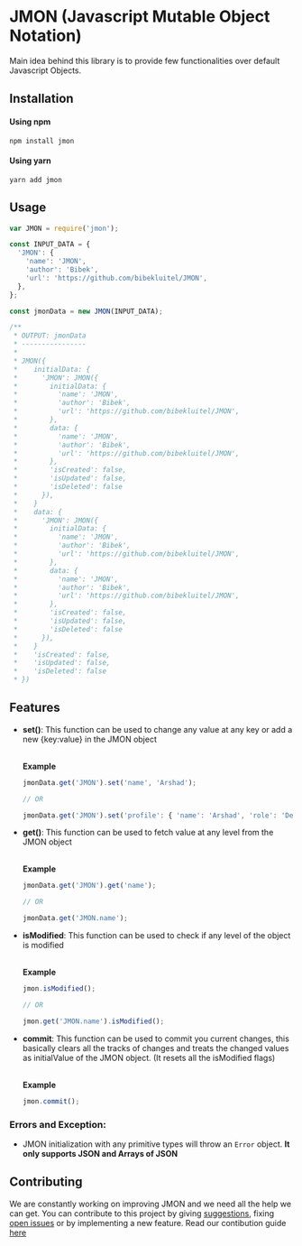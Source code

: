 # JMON (Javascript Mutable Object Notation)

Main idea behind this library is to provide few functionalities over default Javascript Objects.

## Installation

#### Using npm
```
npm install jmon
```

#### Using yarn
```
yarn add jmon
```

## Usage

```javascript
var JMON = require('jmon');

const INPUT_DATA = {
  'JMON': {
    'name': 'JMON',
    'author': 'Bibek',
    'url': 'https://github.com/bibekluitel/JMON',
  },
};

const jmonData = new JMON(INPUT_DATA);

/**
 * OUTPUT: jmonData
 * ----------------
 * 
 * JMON({
 *    initialData: {
 *      'JMON': JMON({
 *        initialData: {
 *          'name': 'JMON',
 *          'author': 'Bibek',
 *          'url': 'https://github.com/bibekluitel/JMON',
 *        },
 *        data: {
 *          'name': 'JMON',
 *          'author': 'Bibek',
 *          'url': 'https://github.com/bibekluitel/JMON',
 *        },
 *        'isCreated': false,
 *        'isUpdated': false,
 *        'isDeleted': false
 *      }),
 *    }
 *    data: {
 *      'JMON': JMON({
 *        initialData: {
 *          'name': 'JMON',
 *          'author': 'Bibek',
 *          'url': 'https://github.com/bibekluitel/JMON',
 *        },
 *        data: {
 *          'name': 'JMON',
 *          'author': 'Bibek',
 *          'url': 'https://github.com/bibekluitel/JMON',
 *        },
 *        'isCreated': false,
 *        'isUpdated': false,
 *        'isDeleted': false
 *      }),
 *    }
 *    'isCreated': false,
 *    'isUpdated': false,
 *    'isDeleted': false
 * })
```
## Features

- **set()**: This function can be used to change any value at any key or add a new {key:value} in the JMON object

  <br/><b>Example</b><br/>

  ```javascript
  jmonData.get('JMON').set('name', 'Arshad');

  // OR

  jmonData.get('JMON').set('profile': { 'name': 'Arshad', 'role': 'Developer' });
  ```

- **get()**: This function can be used to fetch value at any level from the JMON object

  <br/><b>Example</b><br/>

  ```javascript
  jmonData.get('JMON').get('name');

  // OR 

  jmonData.get('JMON.name');
  ```

- **isModified**: This function can be used to check if any level of the object is modified

  <br/><b>Example</b><br/>

  ```javascript
  jmon.isModified();

  // OR

  jmon.get('JMON.name').isModified();
  ```

- **commit**: This function can be used to commit you current changes, this basically clears all the tracks of changes and treats the changed values as initialValue of the JMON object. (It resets all the isModified flags)

  <br/><b>Example</b>
  
  ```javascript
  jmon.commit();
  ```
### Errors and Exception:
 - JMON initialization with any primitive types will throw an `Error` object. <b>It only supports JSON and Arrays of JSON </b>

## Contributing

We are constantly working on improving JMON and we need all the help we can get. 
You can contribute to this project by giving [suggestions](https://github.com/bibekluitel/JMON/issues/new?assignees=&labels=&template=custom.md&title=), fixing [open issues](https://github.com/bibekluitel/JMON/issues) or by implementing a new feature. Read our contibution guide [here](https://github.com/bibekluitel/JMON/blob/master/CONTRIBUTING.md)
